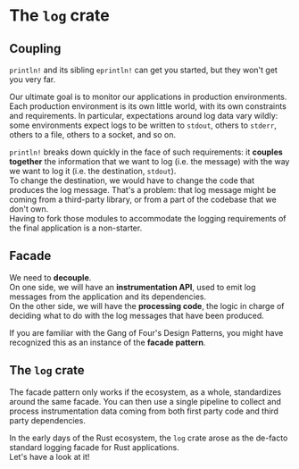 # The `log` crate

## Coupling

`println!` and its sibling `eprintln!` can get you started, but they won't get you very far.

Our ultimate goal is to monitor our applications in production environments. Each production
environment is its own little world, with its own constraints and requirements. In particular,
expectations around log data vary wildly: some environments expect logs to be written to
`stdout`, others to `stderr`, others to a file, others to a socket, and so on.

`println!` breaks down quickly in the face of such requirements: it **couples together** the
information that we want to log (i.e. the message) with the way we want to log it (i.e. the
destination, `stdout`).\
To change the destination, we would have to change the code that produces the log message.
That's a problem: that log message might be coming from a third-party library,
or from a part of the codebase that we don't own.\
Having to fork those modules to accommodate the logging requirements of the final application
is a non-starter.

## Facade

We need to **decouple**.\
On one side, we will have an **instrumentation API**, used to emit log messages from the
application and its dependencies.\
On the other side, we will have the **processing code**, the logic in charge of deciding
what to do with the log messages that have been produced.

If you are familiar with the Gang of Four's Design Patterns, you might have recognized this as
an instance of the **facade pattern**.

## The `log` crate

The facade pattern only works if the ecosystem, as a whole, standardizes around the same facade.
You can then use a single pipeline to collect and process instrumentation data coming from
both first party code and third party dependencies.

In the early days of the Rust ecosystem, the `log` crate arose as the de-facto standard
logging facade for Rust applications.\
Let's have a look at it!
